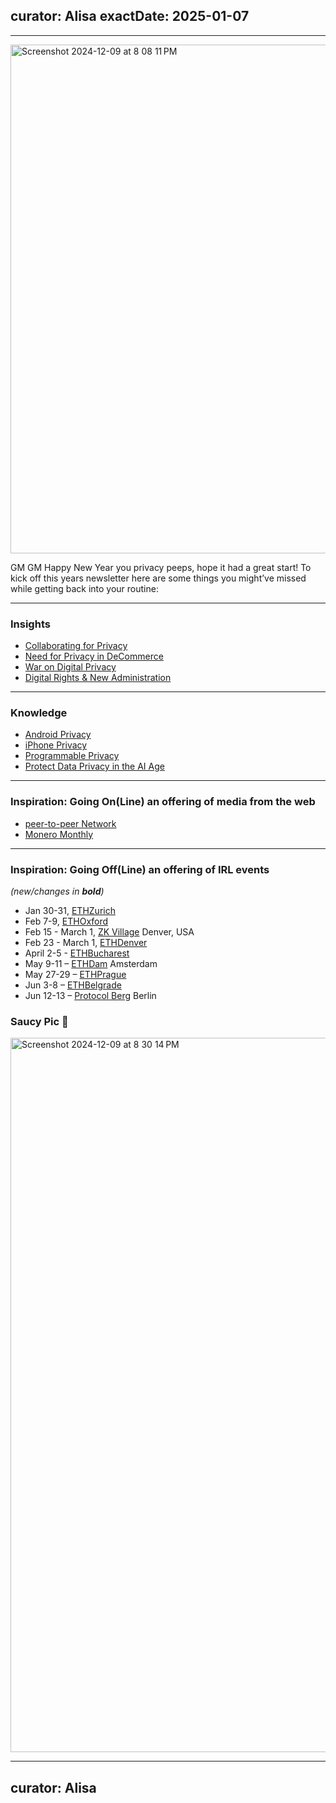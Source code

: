 curator: Alisa
exactDate: 2025-01-07
---

<!--
### Insights

### Knowledge

### Inspiration

### Inspiration: Going On(Line) an offering of media from the web

### Inspiration: Going Off(Line) an offering of IRL events 

### Explorer 

### Saucy Quote
-->

---

<img width="814" alt="Screenshot 2024-12-09 at 8 08 11 PM" src="https://github.com/user-attachments/assets/29991435-98a8-4f85-a5c8-72fa4b1dd145">


GM GM 
Happy New Year you privacy peeps, hope it had a great start!
To kick off this years newsletter here are some things you might’ve missed while getting back into your routine:
 

---

### Insights
- [Collaborating for Privacy](https://blocktelegraph.io/collaborating-for-privacy-iexec-vcs-drive-innovation-in-web3-and-ai/)
- [Need for Privacy in DeCommerce](https://particl.news/the-need-for-privacy-in-decommerce/)
- [War on Digital Privacy](https://decrypt.co/295929/year-in-crypto-war-privacy)
- [Digital Rights & New Administration](https://www.eff.org/event/effecting-change-digital-rights-and-administration)
---

### Knowledge
- [Android Privacy](https://ssd.eff.org/module/how-to-get-to-know-android-privacy-and-security-settings)
- [iPhone Privacy](https://ssd.eff.org/module/how-to-get-to-know-iphone-privacy-and-security-settings)
- [Programmable Privacy](https://genfinity.io/2024/12/31/common-wallet-extension/)
- [Protect Data Privacy in the AI Age](https://insideainews.com/2024/12/16/ai-expert-more-must-be-done-to-protect-data-privacy-in-the-ai-age/)


---

### Inspiration: Going On(Line) an offering of media from the web
- [peer-to-peer Network](https://www.youtube.com/watch?v=8qAn_5NTQZY)
- [Monero Monthly](https://fountain.fm/episode/NMwCqbBTezZ4sM0CO5JH)

---

### Inspiration: Going Off(Line) an offering of IRL events 
*(new/changes in **bold**)*

* Jan 30-31, [ETHZurich](https://ethereumzuri.ch/)
* Feb 7-9, [ETHOxford](https://ethoxford.io/)
* Feb 15 - March 1, [ZK Village](https://www.zklab.systems/zk-village) Denver, USA
* Feb 23 - March 1, [ETHDenver](https://www.ethdenver.com/)
* April 2-5 - [ETHBucharest](https://x.com/ethbucharest_?s=21)
* May 9-11 – [ETHDam](https://www.ethdam.com/) Amsterdam
* May 27-29 – [ETHPrague](https://ethprague.com/)
* Jun 3-8 – [ETHBelgrade](https://ethbelgrade.rs/)
* Jun 12-13 – [Protocol Berg](https://protocol.berlin/) Berlin


### Saucy Pic 🥫
<img width="1143" alt="Screenshot 2024-12-09 at 8 30 14 PM" src="https://github.com/user-attachments/assets/09992f0d-3e9d-40e3-9845-2059261460f1">




---
curator: Alisa
---